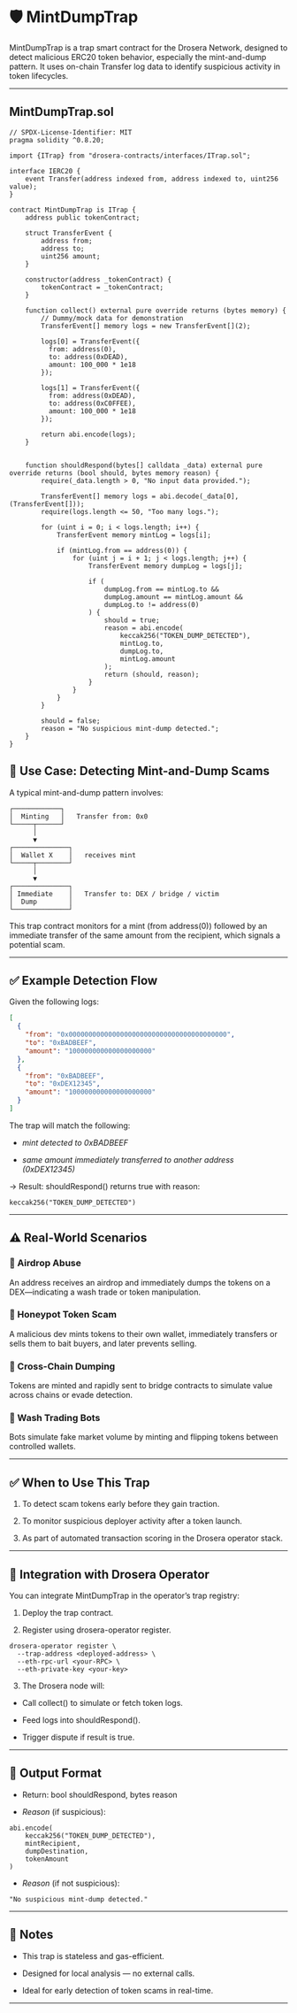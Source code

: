 # 🛡️ MintDumpTrap
MintDumpTrap is a trap smart contract for the Drosera Network, designed to detect malicious ERC20 token behavior, especially the mint-and-dump pattern. It uses on-chain Transfer log data to identify suspicious activity in token lifecycles.

---

## MintDumpTrap.sol
```solidity
// SPDX-License-Identifier: MIT
pragma solidity ^0.8.20;

import {ITrap} from "drosera-contracts/interfaces/ITrap.sol";

interface IERC20 {
    event Transfer(address indexed from, address indexed to, uint256 value);
}

contract MintDumpTrap is ITrap {
    address public tokenContract;

    struct TransferEvent {
        address from;
        address to;
        uint256 amount;
    }

    constructor(address _tokenContract) {
        tokenContract = _tokenContract;
    }

    function collect() external pure override returns (bytes memory) {
        // Dummy/mock data for demonstration
        TransferEvent[] memory logs = new TransferEvent[](2);

        logs[0] = TransferEvent({
          from: address(0),
          to: address(0xDEAD),
          amount: 100_000 * 1e18
        });

        logs[1] = TransferEvent({
          from: address(0xDEAD),
          to: address(0xC0FFEE),
          amount: 100_000 * 1e18
        });

        return abi.encode(logs);
    }


    function shouldRespond(bytes[] calldata _data) external pure override returns (bool should, bytes memory reason) {
        require(_data.length > 0, "No input data provided.");

        TransferEvent[] memory logs = abi.decode(_data[0], (TransferEvent[]));
        require(logs.length <= 50, "Too many logs.");

        for (uint i = 0; i < logs.length; i++) {
            TransferEvent memory mintLog = logs[i];

            if (mintLog.from == address(0)) {
                for (uint j = i + 1; j < logs.length; j++) {
                    TransferEvent memory dumpLog = logs[j];

                    if (
                        dumpLog.from == mintLog.to &&
                        dumpLog.amount == mintLog.amount &&
                        dumpLog.to != address(0)
                    ) {
                        should = true;
                        reason = abi.encode(
                            keccak256("TOKEN_DUMP_DETECTED"),
                            mintLog.to,
                            dumpLog.to,
                            mintLog.amount
                        );
                        return (should, reason);
                    }
                }
            }
        }

        should = false;
        reason = "No suspicious mint-dump detected.";
    }
}
```

## 🎯 Use Case: Detecting Mint-and-Dump Scams
A typical mint-and-dump pattern involves:

```vbnet
┌────────────┐
│  Minting   │   Transfer from: 0x0
└─────┬──────┘
      │
      ▼
┌──────────────┐
│  Wallet X    │   receives mint
└─────┬────────┘
      │
      ▼
┌──────────────┐
│ Immediate    │   Transfer to: DEX / bridge / victim
│  Dump        │
└──────────────┘
```

This trap contract monitors for a mint (from address(0)) followed by an immediate transfer of the same amount from the recipient, which signals a potential scam.

---

## ✅ Example Detection Flow
Given the following logs:

```json
[
  {
    "from": "0x0000000000000000000000000000000000000000",
    "to": "0xBADBEEF",
    "amount": "100000000000000000000"
  },
  {
    "from": "0xBADBEEF",
    "to": "0xDEX12345",
    "amount": "100000000000000000000"
  }
]
```

The trap will match the following:

- *mint detected to 0xBADBEEF*

- *same amount immediately transferred to another address (0xDEX12345)*

→ Result: shouldRespond() returns true with reason:

```solidity
keccak256("TOKEN_DUMP_DETECTED")
```
---

## ⚠️ Real-World Scenarios

### 🧪 Airdrop Abuse
An address receives an airdrop and immediately dumps the tokens on a DEX—indicating a wash trade or token manipulation.

### 🎣 Honeypot Token Scam
A malicious dev mints tokens to their own wallet, immediately transfers or sells them to bait buyers, and later prevents selling.

### 🔁 Cross-Chain Dumping
Tokens are minted and rapidly sent to bridge contracts to simulate value across chains or evade detection.

### 🤖 Wash Trading Bots
Bots simulate fake market volume by minting and flipping tokens between controlled wallets.

---

## ✅ When to Use This Trap
1. To detect scam tokens early before they gain traction.

2. To monitor suspicious deployer activity after a token launch.

3. As part of automated transaction scoring in the Drosera operator stack.

---

## 🔗 Integration with Drosera Operator
You can integrate MintDumpTrap in the operator’s trap registry:

1. Deploy the trap contract.

2. Register using drosera-operator register.

```solidity
drosera-operator register \
  --trap-address <deployed-address> \
  --eth-rpc-url <your-RPC> \
  --eth-private-key <your-key>
```

3. The Drosera node will:

- Call collect() to simulate or fetch token logs.

- Feed logs into shouldRespond().

- Trigger dispute if result is true.

---

## 📝 Output Format
- Return: bool shouldRespond, bytes reason

- *Reason* (if suspicious):

```solidity
abi.encode(
    keccak256("TOKEN_DUMP_DETECTED"),
    mintRecipient,
    dumpDestination,
    tokenAmount
)
```

- *Reason* (if not suspicious):

```solidity
"No suspicious mint-dump detected."
```

---

## 📌 Notes
- This trap is stateless and gas-efficient.

- Designed for local analysis — no external calls.

- Ideal for early detection of token scams in real-time.

---
